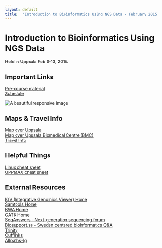 ```yaml
---
layout: default
title:  'Introduction to Bioinformatics Using NGS Data - February 2015'
---
```

 

# Introduction to Bioinformatics Using NGS Data

Held in Uppsala Feb 9-13, 2015.

## Important Links
[Pre-course material](precourse)  
[Schedule](schedule)  

<picture data-alt="A beautiful responsive image" data-default-src="img/960x960.gif">
	<source srcset="http://scilifelabcourses.github.io/images/scilife-green_on_black-60px.png, /http://scilifelabcourses.github.io/images/scilife-green_on_black-60px.png 2x"/>
	<img src="" srcset="" alt="A beautiful responsive image"/>
</picture>

## Maps & Travel Info
[Map over Uppsala](https://www.google.se/maps/place/Uppsala/@59.8332794,17.6584471,12z/data=!3m1!4b1!4m2!3m1!1s0x465fcbfb8532ab8d:0xaa4fe90a85820807)  
[Map over Uppsala Biomedical Centre (BMC)](http://www.bmc.uu.se/digitalAssets/205/205659_3bmc-2014-810x374.jpg)  
[Travel Info](travel)  

## Helpful Things
[Linux cheat sheet](files/linux-cheat-sheet.pdf)  
[UPPMAX cheat sheet](files/uppmax-cheat-sheet.png)  

## External Resources
[IGV (Integrative Genomics Viewer) Home](https://www.broadinstitute.org/igv/)  
[Samtools Home](http://www.htslib.org/)  
[BWA Home](http://bio-bwa.sourceforge.net/)  
[GATK Home](https://www.broadinstitute.org/gatk/)  
[SeqAnswers - Next-generation sequencing forum](http://seqanswers.com/)  
[Biosupport.se - Sweden centered bioinformatics Q&A](https://biosupport.se/)  
[Trinity](http://trinityrnaseq.github.io/)  
[Cufflinks](http://cole-trapnell-lab.github.io/cufflinks/)  
[Allpaths-lg](http://www.broadinstitute.org/software/allpaths-lg/blog/?page_id=12)